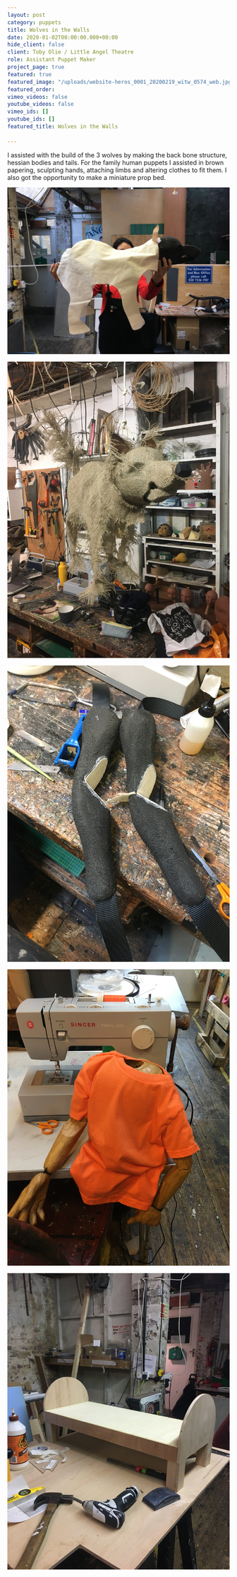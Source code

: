```yaml
---
layout: post
category: puppets
title: Wolves in the Walls
date: 2020-01-02T00:00:00.000+00:00
hide_client: false
client: Toby Olie / Little Angel Theatre
role: Assistant Puppet Maker
project_page: true
featured: true
featured_image: "/uploads/website-heros_0001_20200219_witw_0574_web.jpg"
featured_order: 
vimeo_videos: false
youtube_videos: false
vimeo_ids: []
youtube_ids: []
featured_title: Wolves in the Walls

---
```

I assisted with the build of the 3 wolves by making the back bone structure, hessian bodies and tails. For the family human puppets I assisted in brown papering, sculpting hands, attaching limbs and altering clothes to fit them. I also got the opportunity to make a miniature prop bed.

![](/uploads/img_3008.JPG)

![](/uploads/img_3258.JPG)

![](/uploads/img_3290.JPG)

![](/uploads/img_3348.JPG)

![](/uploads/img_3374.JPG)